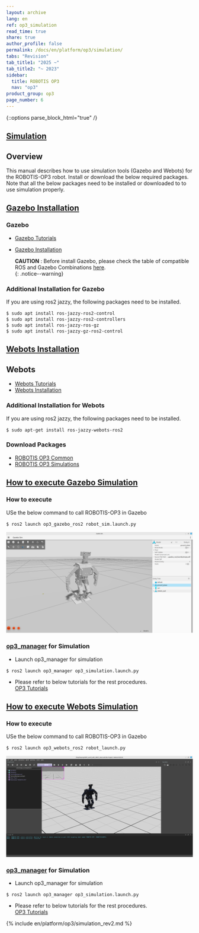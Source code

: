 ```yaml
---
layout: archive
lang: en
ref: op3_simulation
read_time: true
share: true
author_profile: false
permalink: /docs/en/platform/op3/simulation/
tabs: "Revision"
tab_title1: "2025 ~"
tab_title2: "~ 2023"
sidebar:
  title: ROBOTIS OP3
  nav: "op3"
product_group: op3
page_number: 6
---
```


<style>body {counter-reset: h1 5 !important;}</style>

{::options parse_block_html="true" /}
<section data-id="{{ page.tab_title1 }}" class="tab_contents">

# [Simulation](#simulation)

## Overview
This manual describes how to use simulation tools (Gazebo and Webots) for the ROBOTIS-OP3 robot. Install or download the below required packages. Note that all the below packages need to be installed or downloaded to to use simulation properly. 

## [Gazebo Installation](#gazebo-installation)

### Gazebo 
* [Gazebo Tutorials]   
* [Gazebo Installation]   

  **CAUTION** : Before install Gazebo, please check the table of compatible ROS and Gazebo Combinations [here](https://gazebosim.org/docs/harmonic/ros_installation/).  
  {: .notice--warning}

### Additional Installation for Gazebo
If you are using ros2 jazzy, the following packages need to be installed.
```
$ sudo apt install ros-jazzy-ros2-control
$ sudo apt install ros-jazzy-ros2-controllers
$ sudo apt install ros-jazzy-ros-gz 
$ sudo apt install ros-jazzy-gz-ros2-control
```

## [Webots Installation](#webots-installation)

## Webots 
* [Webots Tutorials]   
* [Webots Installation]   

### Additional Installation for Webots
If you are using ros2 jazzy, the following packages need to be installed.
```
$ sudo apt-get install ros-jazzy-webots-ros2
```

### Download Packages  
* [ROBOTIS OP3 Common]   
* [ROBOTIS OP3 Simulations]   


## [How to execute Gazebo Simulation](#how-to-execute-gazebo-simulation)

### How to execute
USe the below command to call ROBOTIS-OP3 in Gazebo
```
$ ros2 launch op3_gazebo_ros2 robot_sim.launch.py 
```
<!-- the launch file name may be changed later -->

![](/assets/images/platform/op3/op3_gazebo2.png)

### [op3_manager] for Simulation  

* Launch op3_manager for simulation   
```
$ ros2 launch op3_manager op3_simulation.launch.py
```

* Please refer to below tutorials for the rest procedures.   
[OP3 Tutorials]

<!-- not supported in ros2 but want to keep due to possible re-usability
### To improve gazebo simulation

* Change joint gain   
[Controller File]{: .popup}
* Edit physics engine   
[World File]{: .popup}
-->

## [How to execute Webots Simulation](#how-to-execute-webots-simulation)

### How to execute
USe the below command to call ROBOTIS-OP3 in Gazebo
```
$ ros2 launch op3_webots_ros2 robot_launch.py 
```
<!-- the launch file name may be changed later -->

![](/assets/images/platform/op3/op3_webots.png)

### [op3_manager] for Simulation  

* Launch op3_manager for simulation   
```
$ ros2 launch op3_manager op3_simulation.launch.py
```

* Please refer to below tutorials for the rest procedures.   
[OP3 Tutorials]



[ROBOTIS OP3 Common]: /docs/en/platform/op3/robotis_ros_packages/#robotis-op3-common
[op3_manager]: /docs/en/platform/op3/robotis_ros_packages/#op3-manager
[OP3 Tutorials]: /docs/en/platform/op3/tutorials/#tutorials

[Gazebo Tutorials]: https://gazebosim.org/docs/harmonic/getstarted/   
[Gazebo Installation]: https://gazebosim.org/docs/harmonic/install/   
<!-- may need to change op3 simulation link  -->   
[ROBOTIS OP3 Simulations]: https://github.com/ROBOTIS-GIT/ROBOTIS-OP3-Simulations 
<!-- not supported in ros2 but want to keep due to possible re-usability
<!-- [Controller File]: /docs/en/popup/position_controller.yaml/   -->
<!-- [World File]: /docs/en/popup/robotis_op3_gazebo_worlds_empty.world/   -->

[Webots Tutorials]: https://cyberbotics.com/doc/guide/tutorials   
[Webots Installation]: https://cyberbotics.com/doc/guide/installation-procedure   

</section>

<section data-id="{{ page.tab_title2 }}" class="tab_contents">
{% include en/platform/op3/simulation_rev2.md %}
</section>
